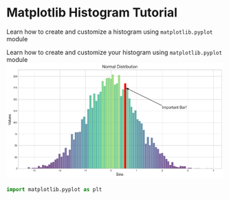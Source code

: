 # Matplotlib Histogram Tutorial
Learn how to create and customize a histogram using `matplotlib.pyplot` module


Learn how to create and customize your histogram using `matplotlib.pyplot` module
<img src='img/pretty_hist.png'>

```python
import matplotlib.pyplot as plt
```
